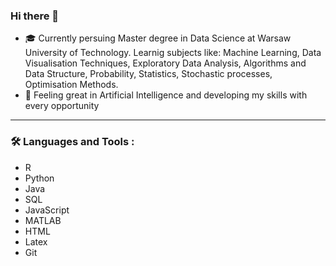 ### Hi there 👋

- :mortar_board: Currently persuing Master degree in Data Science at Warsaw University of Technology. Learnig subjects like: Machine Learning, Data Visualisation Techniques, Exploratory Data Analysis, Algorithms and Data Structure, Probability, Statistics, Stochastic processes, Optimisation Methods. 
- 🔭 Feeling great in Artificial Intelligence and developing my skills with every opportunity

---

### :hammer_and_wrench: Languages and Tools :
- R
- Python
- Java
- SQL
- JavaScript
- MATLAB
- HTML
- Latex
- Git
